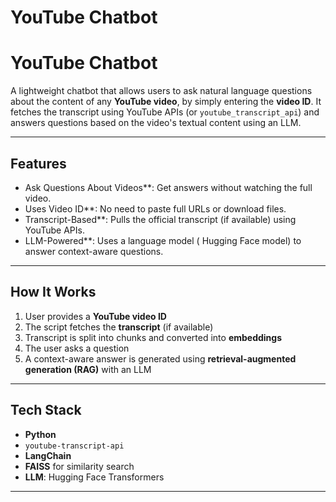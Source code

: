 ﻿# YouTube Chatbot
# YouTube Chatbot

A lightweight chatbot that allows users to ask natural language questions about the content of any **YouTube video**, by simply entering the **video ID**. It fetches the transcript using YouTube APIs (or `youtube_transcript_api`) and answers questions based on the video's textual content using an LLM.

---

## Features

- Ask Questions About Videos**: Get answers without watching the full video.
- Uses Video ID**: No need to paste full URLs or download files.
- Transcript-Based**: Pulls the official transcript (if available) using YouTube APIs.
- LLM-Powered**: Uses a language model ( Hugging Face model) to answer context-aware questions.

---

## How It Works

1. User provides a **YouTube video ID**
2. The script fetches the **transcript** (if available)
3. Transcript is split into chunks and converted into **embeddings**
4. The user asks a question
5. A context-aware answer is generated using **retrieval-augmented generation (RAG)** with an LLM

---

## Tech Stack

- **Python**
- `youtube-transcript-api`
- **LangChain**
- **FAISS** for similarity search
- **LLM**:  Hugging Face Transformers

---
